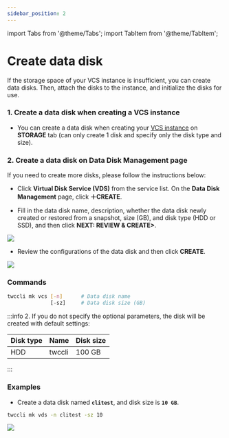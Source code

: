 ```yaml
---
sidebar_position: 2
---
```


import Tabs from '@theme/Tabs';
import TabItem from '@theme/TabItem';

# Create data disk

If the storage space of your VCS instance is insufficient, you can create data disks. Then, attach the disks to the instance, and initialize the disks for use.


<Tabs>

<TabItem value="TWCC Portal" label="TWCC Portal">

### 1. Create a data disk when creating a VCS instance

- You can create a data disk when creating your [<ins>VCS instance</ins>](https://man.twcc.ai/@twccdocs/guide-vcs-create-en) on **STORAGE** tab (can only create 1 disk and specify only the disk type and size).

### 2. Create a data disk on Data Disk Management page

If you need to create more disks, please follow the instructions below:

* Click **Virtual Disk Service (VDS)** from the service list. On the **Data Disk Management** page, click **＋CREATE**.


* Fill in the data disk name, description, whether the data disk newly created or restored from a snapshot, size (GB), and disk type (HDD or SSD), and then click **NEXT: REVIEW & CREATE>**.

![](https://cos.twcc.ai/SYS-MANUAL/uploads/upload_30e5b2632e35e15bda8378a625e74a07.png)




<!-- :::info
<i class="fa fa-paperclip fa-20" aria-hidden="true"></i> **附註：** 選擇使用 SSD 加密資料磁碟可加強您的資料安全性，但加密過程將可能略微影響存取效率。
::: -->


* Review the configurations of the data disk and then click **CREATE**.

![](https://cos.twcc.ai/SYS-MANUAL/uploads/upload_3f58724e9c6d407f059cfcedb52165d3.png)


</TabItem>

<TabItem value="TWCC CLI" label="TWCC CLI">


### Commands

```bash
twccli mk vcs [-n]      # Data disk name
              [-sz]     # Data disk size (GB)
```
:::info
2. If you do not specify the optional parameters, the disk will be created with default settings:

| Disk type | Name |Disk size|
| -------- | -------- | -------- | 
| HDD  | twccli  | 100 GB  | 
:::

### Examples

- Create a data disk named **`clitest`**, and disk size is **`10 GB`**.

```bash
twccli mk vds -n clitest -sz 10
```

![](https://cos.twcc.ai/SYS-MANUAL/uploads/upload_3da7383c28c4700cd8429fbbb282a58d.png)


</TabItem>

</Tabs>